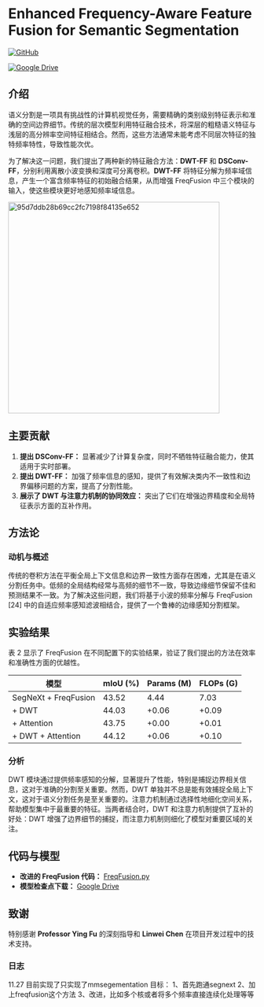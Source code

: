 

# Enhanced Frequency-Aware Feature Fusion for Semantic Segmentation

[![GitHub](https://img.shields.io/badge/GitHub-It--is--really--easy.svg)](https://github.com/It-is-really-easy/cv-finalword/blob/main/FreqFusion.py) 


[![Google Drive](https://img.shields.io/badge/Google%20Drive-Download%20Checkpoints-blue.svg)](https://drive.google.com/file/d/1yS2Nu-v0FeLse2ed3PF2aO6pAprYFXfZ/view?usp=drive_link)

## 介绍

语义分割是一项具有挑战性的计算机视觉任务，需要精确的类别级别特征表示和准确的空间边界细节。传统的层次模型利用特征融合技术，将深层的粗糙语义特征与浅层的高分辨率空间特征相结合。然而，这些方法通常未能考虑不同层次特征的独特频率特性，导致性能次优。

为了解决这一问题，我们提出了两种新的特征融合方法：**DWT-FF** 和 **DSConv-FF**，分别利用离散小波变换和深度可分离卷积。**DWT-FF** 将特征分解为频率域信息，产生一个富含频率特征的初始融合结果，从而增强 FreqFusion 中三个模块的输入，使这些模块更好地感知频率域信息。

<img width="430" alt="95d7ddb28b69cc2fc7198f84135e652" src="https://github.com/user-attachments/assets/2abb8f15-0300-479e-bee8-ad11f8b8cd42" />

## 主要贡献

1. **提出 DSConv-FF：** 显著减少了计算复杂度，同时不牺牲特征融合能力，使其适用于实时部署。
2. **提出 DWT-FF：** 加强了频率信息的感知，提供了有效解决类内不一致性和边界偏移问题的方案，提高了分割性能。
3. **展示了 DWT 与注意力机制的协同效应：** 突出了它们在增强边界精度和全局特征表示方面的互补作用。

## 方法论

### 动机与概述

传统的卷积方法在平衡全局上下文信息和边界一致性方面存在困难，尤其是在语义分割任务中。低频的全局结构经常与高频的细节不一致，导致边缘细节保留不佳和预测结果不一致。为了解决这些问题，我们将基于小波的频率分解与 FreqFusion [24] 中的自适应频率感知滤波相结合，提供了一个鲁棒的边缘感知分割框架。

## 实验结果

表 2 显示了 FreqFusion 在不同配置下的实验结果，验证了我们提出的方法在效率和准确性方面的优越性。

| 模型               | mIoU (%) | Params (M) | FLOPs (G) |
|--------------------|----------|------------|-----------|
| SegNeXt + FreqFusion | 43.52     | 4.44        | 7.03       |
| + DWT              | 44.03     | +0.06       | +0.09      |
| + Attention        | 43.75     | +0.00       | +0.01      |
| + DWT + Attention  | 44.12     | +0.06       | +0.10      |

### 分析

DWT 模块通过提供频率感知的分解，显著提升了性能，特别是捕捉边界相关信息，这对于准确的分割至关重要。然而，DWT 单独并不总是能有效捕捉全局上下文，这对于语义分割任务是至关重要的。注意力机制通过选择性地细化空间关系，帮助模型集中于最重要的特征。当两者结合时，DWT 和注意力机制提供了互补的好处：DWT 增强了边界细节的捕捉，而注意力机制则细化了模型对重要区域的关注。

## 代码与模型

- **改进的 FreqFusion 代码：** [FreqFusion.py](https://github.com/It-is-really-easy/cv-finalword/blob/main/FreqFusion.py)
- **模型检查点下载：** [Google Drive](https://drive.google.com/file/d/1yS2Nu-v0FeLse2ed3PF2aO6pAprYFXfZ/view?usp=drive_link)

## 致谢

特别感谢 **Professor Ying Fu** 的深刻指导和 **Linwei Chen** 在项目开发过程中的技术支持。

### 日志
11.27
目前实现了只实现了mmsegementation
目标：
1、首先跑通segnext
2、加上freqfusion这个方法
3、改进，比如多个核或者将多个频率直接连续化处理等等
